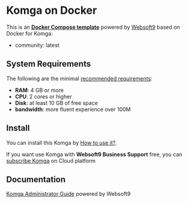 # Komga on Docker  

This is an **[Docker Compose template](https://github.com/Websoft9/docker-library)** powered by [Websoft9](https://www.websoft9.com) based on Docker for Komga:


 - community:  latest


## System Requirements

The following are the minimal [recommended requirements](https://komga.org):

* **RAM**: 4 GB or more
* **CPU**: 2 cores or higher
* **Disk**: at least 10 GB of free space
* **bandwidth**: more fluent experience over 100M  

## Install

You can install this Komga by [How to use it?](https://github.com/Websoft9/docker-library#how-to-use-it).   

If you want use Komga with **Websoft9 Business Support** free, you can [subscribe Komga](https://www.websoft9.com/apps) on Cloud platform

## Documentation

[Komga Administrator Guide](https://support.websoft9.com/docs/komga) powered by Websoft9